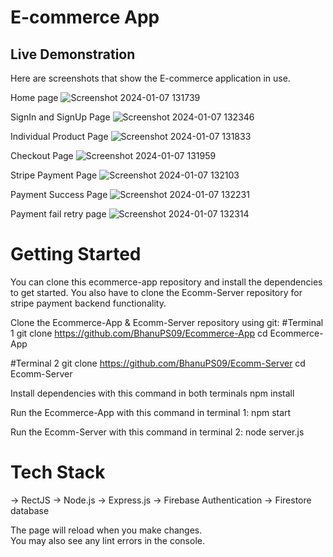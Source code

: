 # E-commerce App

## Live Demonstration
Here are screenshots that show the E-commerce application in use.


Home page
![Screenshot 2024-01-07 131739](https://github.com/BhanuPS09/Ecommerce-App/assets/130682945/3041b2a8-c2b0-4423-90fd-384c84552b8d)

SignIn and SignUp Page
![Screenshot 2024-01-07 132346](https://github.com/BhanuPS09/Ecommerce-App/assets/130682945/d76d17b7-7477-4cf1-b6cf-9494b5d6353f)

Individual Product Page
![Screenshot 2024-01-07 131833](https://github.com/BhanuPS09/Ecommerce-App/assets/130682945/2129b1b7-8639-480b-bf65-63db045e8e35)

Checkout Page
![Screenshot 2024-01-07 131959](https://github.com/BhanuPS09/Ecommerce-App/assets/130682945/e7d7acfd-827e-4c0a-ab4d-21c126c4ccbf)

Stripe Payment Page
![Screenshot 2024-01-07 132103](https://github.com/BhanuPS09/Ecommerce-App/assets/130682945/5ad30f6b-dddb-492a-88c2-495676256410)

Payment Success Page
![Screenshot 2024-01-07 132231](https://github.com/BhanuPS09/Ecommerce-App/assets/130682945/48f7a4b7-2a17-44b3-b52b-983dafbb4922)

Payment fail retry page
![Screenshot 2024-01-07 132314](https://github.com/BhanuPS09/Ecommerce-App/assets/130682945/723630ab-41f8-4d34-9624-e9f89989375b)

# Getting Started
You can clone this ecommerce-app repository and install the dependencies to get started.
You also have to clone the Ecomm-Server repository for stripe payment backend functionality.

Clone the Ecommerce-App  & Ecomm-Server repository using git:
#Terminal 1
git clone https://github.com/BhanuPS09/Ecommerce-App
cd Ecommerce-App

#Terminal 2
git clone https://github.com/BhanuPS09/Ecomm-Server
cd Ecomm-Server

Install dependencies with this command in both terminals
npm install

Run the Ecommerce-App with this command in terminal 1:
npm start

Run the Ecomm-Server with this command in terminal 2:
node server.js


# Tech Stack
-> RectJS
-> Node.js
-> Express.js
-> Firebase Authentication
-> Firestore database





The page will reload when you make changes.\
You may also see any lint errors in the console.




